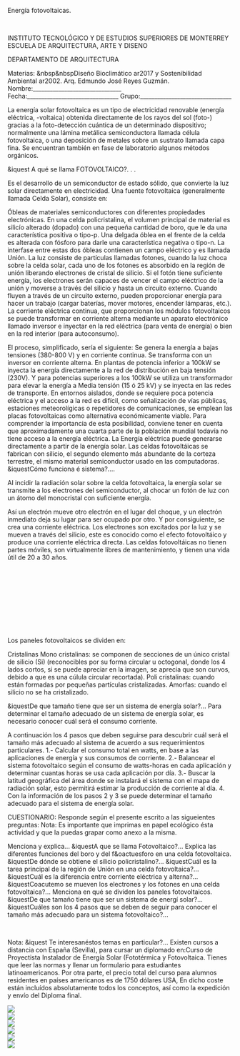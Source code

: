 

Energía fotovoltaicas. 




 
 
INSTITUTO TECNOLÓGICO Y DE ESTUDIOS SUPERIORES DE MONTERREY 
ESCUELA DE ARQUITECTURA, ARTE Y DISENO 

DEPARTAMENTO DE ARQUITECTURA


 Materias: &nbsp&nbspDiseño Bioclimático ar2017 y Sostenibilidad Ambiental ar2002. 
Arq. Edmundo José Reyes Guzmán. 
Nombre:_______________________________ 
Fecha:________________________________ 
Grupo:________________________________ 


La energía solar fotovoltaica es un tipo de electricidad renovable (energía eléctrica, -voltaica) obtenida directamente de los rayos del sol (foto-) gracias a la foto-detección cuántica de un determinado dispositivo; normalmente una lámina metálica semiconductora llamada célula fotovoltaica, o una deposición de metales sobre un sustrato llamada capa fina. Se encuentran también en fase de laboratorio algunos métodos orgánicos. 

&iquest A qué se llama FOTOVOLTAICO?. . . 

Es el desarrollo de un semiconductor de estado sólido, que convierte la luz solar directamente en electricidad. 
Una fuente fotovoltaica (generalmente llamada Celda Solar), consiste en: 

Óbleas de materiales semiconductores con diferentes propiedades electrónicas. 
En una celda policristalina, el volumen principal de material es silicío alterado (dopado) con una pequeña cantidad de boro, que le da una característica positiva o tipo-p. Una delgada óblea en el frente de la celda es alterada con fósforo para darle una característica negativa o tipo-n. La interfase entre estas dos óbleas contienen un campo eléctrico y es llamada Unión.
 La luz consiste de partículas llamadas fotones, cuando la luz choca sobre la celda solar, cada uno de los fotones es absorbido en la región de unión liberando electrones de cristal de silicio. Si el fotón tiene suficiente energía, los electrones serán capaces de vencer el campo eléctrico de la unión y moverse a través del silicio y hasta un circuito externo. 
Cuando fluyen a través de un circuito externo, pueden proporcionar energía para hacer un trabajo (cargar baterías, mover motores, encender lámparas, etc.). 
 La corriente eléctrica continua, que proporcionan los módulos fotovoltaicos se puede transformar en corriente alterna mediante un aparato electrónico llamado inversor e inyectar en la red eléctrica (para venta de energía) o bien en la red interior (para autoconsumo). 

El proceso, simplificado, sería el siguiente: 
Se genera la energía a bajas tensiones (380-800 V) y en corriente continua. Se transforma con un inversor en corriente alterna. En plantas de potencia inferior a 100kW se inyecta la energía directamente a la red de distribución en baja tensión (230V). Y para potencias superiores a los 100kW se utiliza un transformador para elevar la energía a Media tensión (15 ó 25 kV) y se inyecta en las redes de transporte.
 En entornos aislados, donde se requiere poca potencia eléctrica y el acceso a la red es difícil, como señalización de vías públicas, estaciones meteorolígicas o repetidores de comunicaciones, se emplean las placas fotovoltaicas como alternativa económicamente viable. Para comprender la importancia de esta posibilidad, conviene tener en cuenta que aproximadamente una cuarta parte de la población mundial todavía no tiene acceso a la energía eléctrica. 
La Energía eléctrica puede generarse directamente a partir de la energía solar. Las celdas fotovoltáicas se fabrican con silicio, el segundo elemento más abundante de la corteza terrestre, el mismo material semiconductor usado en las computadoras.
 &iquestCómo funciona é sistema?....

Al incidir la radiación solar sobre la celda fotovoltaica, la energía solar se transmite a los electrones del semiconductor, al chocar un fotón de luz con un átomo del monocristal con suficiente energía. 

Así un electrón mueve otro electrón en el lugar del choque, y un electrón inmediato deja su lugar para ser ocupado por otro. Y por consiguiente, se crea una corriente eléctrica. 
Los electrones son excitados por la luz y se mueven a través del silicio, este es conocido como el efecto fotovoltáico y produce una corriente eléctrica directa. 
Las celdas fotovoltáicas no tienen partes móviles, son virtualmente libres de mantenimiento, y tienen una vida útil de 20 a 30 años.





 

















 



 












 


 
 





 

 
Los paneles fotovoltaicos se dividen en:


 Cristalinas 
 Mono cristalinas: se componen de secciones de un único cristal de silicio (Si) (reconocibles por su forma circular u octogonal, donde los 4 lados cortos, si se puede apreciar en la imagen, se aprecia que son curvos, debido a que es una cúlula circular recortada). 
 Poli cristalinas: cuando están formadas por pequeñas partículas cristalizadas.
 Amorfas: cuando el silicio no se ha cristalizado.
 

&iquestDe que tamaño tiene que ser un sistema de energía solar?... 
Para determinar el tamaño adecuado de un sistema de energía solar, es necesario conocer cuál será el consumo corriente. 

A continuación los 4 pasos que deben seguirse para descubrir cuál será el tamaño más adecuado al sistema de acuerdo a sus requerimientos particulares. 
1.- Calcular el consumo total en watts, en base a las aplicaciones de energía y sus consumos de corriente.
2.- Balancear el sistema fotovoltaico según el consumo de watts-horas en cada aplicación y determinar cuantas horas se usa cada aplicación por día.
3.- Buscar la latitud geográfica del área donde se instalará el sistema con el mapa de radiación solar, esto permitirá estimar la producción de corriente al día. 
4. Con la información de los pasos 2 y 3 se puede determinar el tamaño adecuado para el sistema de energía solar.

CUESTIONARIO:
Responde según el presente escrito a las sigueientes preguntas: 
Nota: Es importante que imprimas en papel ecológico ésta actividad y que la puedas grapar como anexo a la misma.
 
Menciona y explica... &iquestA que se llama Fotovoltaico?...
Explica las diferentes funciones del boro y del f&oactuesforo en una celda fotovoltaica.
&iquestDe dónde se obtiene el silicio policristalino?... 
&iquestCuál es la tarea principal de la región de Unión en una celda fotovoltaica?...
&iquestCuál es la diferencia entre corriente eléctrica y alterna?...
&iquestCoacutemo se mueven los electrones y los fotones en una celda fotovoltaica?...
Menciona en qué se dividen los paneles fotovoltaicos.
&iquestDe que tamaño tiene que ser un sistema de energí solar?...
&iquestCuáles son los 4 pasos que se deben de seguir para conocer el tamaño más adecuado para un sistema fotovoltaico?...






  

 Nota: &iquest Te interesanéstos temas en particular?... Existen cursos a distancia con España (Sevilla), para cursar un diplomado en:Curso de Proyectista Instalador de Energía Solar (Fototérmica y Fotovoltaica. Tienes que leer las normas y llenar un formulario para estudiantes latinoamericanos. Por otra parte, el precio total del curso para alumnos residentes en países americanos es de 1750 dólares USA,
En dicho coste están incluídos absolutamente todos los conceptos, así como la expedición y envío del Diploma final. 



<div class="mdl-grid">
<div class="mdl-cell mdl-cell--6-col mdl-typography--text-center">
<img src='./content/4/M4.51/fvc.1.bmp'>
</div>
<div class="mdl-cell mdl-cell--6-col mdl-typography--text-center">
<img src='./content/4/M4.51/fv3.jpg'>
</div>
<div class="mdl-cell mdl-cell--6-col mdl-typography--text-center">
<img src='./content/4/M4.51/fv1.2.jpg'>
</div>
<div class="mdl-cell mdl-cell--6-col mdl-typography--text-center">
<img src='./content/4/M4.51/fv.4.jpg'>
</div>
<div class="mdl-cell mdl-cell--6-col mdl-typography--text-center">
<img src='./content/4/M4.51/fv.3.jpg'>
</div>
<div class="mdl-cell mdl-cell--6-col mdl-typography--text-center">
<img src='./content/4/M4.51/fvc.8.jpg'>
</div>
</div>